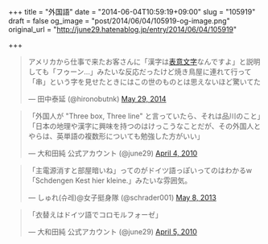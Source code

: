 +++
title = "外国語"
date = "2014-06-04T10:59:19+09:00"
slug = "105919"
draft = false
og_image = "post/2014/06/04/105919-og-image.png"
original_url = "http://june29.hatenablog.jp/entry/2014/06/04/105919"

+++

<p></p>
<blockquote class="twitter-tweet" lang="en">
<p>アメリカから仕事で来たお客さんに「漢字は<a class="keyword" href="http://d.hatena.ne.jp/keyword/%C9%BD%B0%D5%CA%B8%BB%FA">表意文字</a>なんですよ」と説明しても「フゥーン…」みたいな反応だったけど焼き鳥屋に連れて行って「串」という字を見せたときにはこの世のものとは思えないほど驚いてた</p>— 田中泰延 (@hironobutnk) <a href="https://twitter.com/hironobutnk/statuses/471866763475312641">May 29, 2014</a>
</blockquote>
<p></p>
<blockquote class="twitter-tweet" lang="en">
<p>「外国人が "Three box, Three line" と言っていたら、それは品川のこと」「日本の地理や漢字に興味を持つのはけっこうなことだが、その外国人とやらは、英単語の複数形についても勉強した方がいい」</p>— 大和田純 公式アカウント (@june29) <a href="https://twitter.com/june29/statuses/11586330047">April 4, 2010</a>
</blockquote>
<p></p>
<blockquote class="twitter-tweet" lang="en">
<p>「主電源消すと部屋暗いね」ってのがドイツ語っぽいってのはわかるw「Schdengen Kest hier kleine.」みたいな雰囲気。</p>— しゅれ(슈레)@女子挺身隊 (@schrader001) <a href="https://twitter.com/schrader001/statuses/332050612323774464">May 8, 2013</a>
</blockquote>
<p></p>
<blockquote class="twitter-tweet" lang="en">
<p>「衣替えはドイツ語でコロモルフォーゼ」</p>— 大和田純 公式アカウント (@june29) <a href="https://twitter.com/june29/statuses/11625108938">April 5, 2010</a>
</blockquote>
<p><script async src="//platform.twitter.com/widgets.js" charset="utf-8"></script></p>
